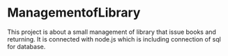 # ManagementofLibrary
This project is about a small management of library that issue books and returning. It is connected with node.js which is including connection of sql  for database.
